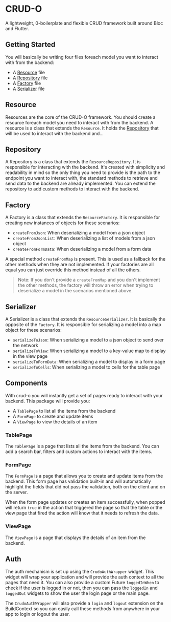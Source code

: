 # CRUD-O
A lightweight, 0-boilerplate and flexible CRUD framework built around Bloc and Flutter.

## Getting Started
You will basically be writing four files foreach model you want to interact with from the backend:
- A [Resource](#resources) file
- A [Repository](#repository) file
- A [Factory](#factory) file
- A [Serializer](#serializer) file

## Resource
Resources are the core of the CRUD-O framework. You should create a resource foreach 
model you need to interact with from the backend. A resource is a class that extends the
`Resource`. It holds the [Repository](#repository) that will be used to interact with the
backend and...

## Repository
A Repository is a class that extends the `ResourceRepository`. It is responsible for
interacting with the backend. It's created with simplicity and readability in mind so
the only thing you need to provide is the path to the endpoint you want to interact with,
the standard methods to retrieve and send data to the backend are already implemented.
You can extend the repository to add custom methods to interact with the backend.

## Factory
A Factory is a class that extends the `ResourceFactory`. It is responsible for creating
new instances of objects for these scenarios:
- `createFromJson`: When deserializing a model from a json object
- `createFromJsonList`: When deserializing a list of models from a json object
- `createFromFormData`: When deserializing a model from a form data

A special method `createFromMap` is present. This is used as a fallback for the other methods
when they are not implemented. If your factories are all equal you can just override this method
instead of all the others. 

> Note: If you don't provide a `createFromMap` and you don't implement the other methods, the factory
> will throw an error when trying to deserialize a model in the scenarios mentioned above.


## Serializer
A Serializer is a class that extends the `ResourceSerializer`. It is basically the opposite of the
`Factory`. It is responsible for serializing a model into a map object for these scenarios:
- `serializeToJson`: When serializing a model to a json object to send over the network
- `serializeToView`: When serializing a model to a key-value map to display in the view page
- `serializeToFormData`: When serializing a model to display in a form page
- `serializeToCells`: When serializing a model to cells for the table page

## Components
With crud-o you will instantly get a set of pages ready to interact with your backend.
This package will provide you:
- A `TablePage` to list all the items from the backend
- A `FormPage` to create and update items
- A `ViewPage` to view the details of an item

### TablePage
The `TablePage` is a page that lists all the items from the backend. You can add a search bar,
filters and custom actions to interact with the items.

### FormPage
The `FormPage` is a page that allows you to create and update items from the backend.
This form page has validation built-in and will automatically highlight the fields that
did not pass the validation, both on the client and on the server.

When the form page updates or creates an item successfully, when popped will return `true` in the 
action that triggered the page so that the table or the view page that fired the action will know
that it needs to refresh the data.

### ViewPage
The `ViewPage` is a page that displays the details of an item from the backend.


## Auth
The auth mechanism is set up using the `CrudoAuthWrapper` widget. This widget will wrap your
application and will provide the auth context to all the pages that need it. You can also provide
a custom Future `loggedInWhen` to check if the user is logged in or not, then you can pass the
`loggedIn` and `loggedOut` widgets to show the user the login page or the main page.

The `CrudoAuthWrapper` will also provide a `login` and `logout` extension on the BuildContext so
you can easily call these methods from anywhere in your app to login or logout the user.
